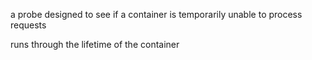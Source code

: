 a probe designed to see if a container is temporarily unable to process requests

runs through the lifetime of the container
